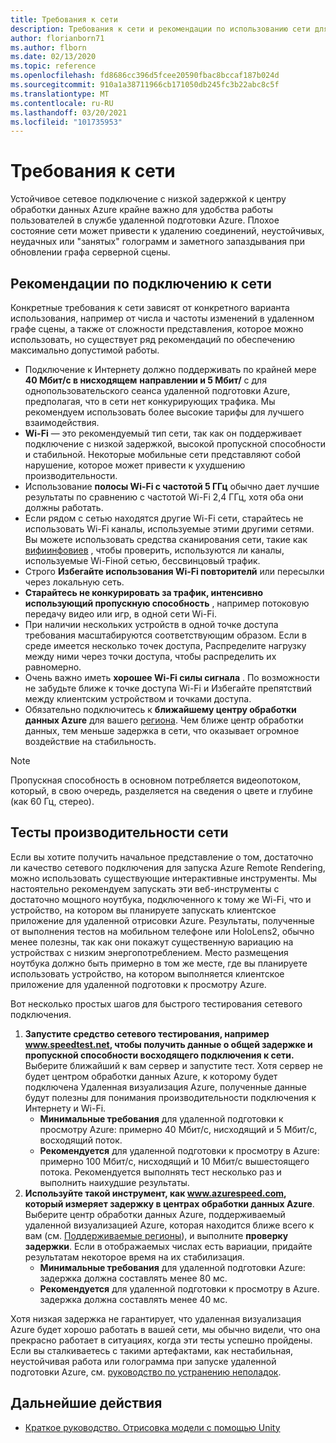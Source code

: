 ```yaml
---
title: Требования к сети
description: Требования к сети и рекомендации по использованию сети для оптимального взаимодействия
author: florianborn71
ms.author: flborn
ms.date: 02/13/2020
ms.topic: reference
ms.openlocfilehash: fd8686cc396d5fcee20590fbac8bccaf187b024d
ms.sourcegitcommit: 910a1a38711966cb171050db245fc3b22abc8c5f
ms.translationtype: MT
ms.contentlocale: ru-RU
ms.lasthandoff: 03/20/2021
ms.locfileid: "101735953"
---
```

# <a name="network-requirements"></a>Требования к сети

Устойчивое сетевое подключение с низкой задержкой к центру обработки данных Azure крайне важно для удобства работы пользователей в службе удаленной подготовки Azure. Плохое состояние сети может привести к удалению соединений, неустойчивых, неудачных или "занятых" голограмм и заметного запаздывания при обновлении графа серверной сцены.

## <a name="guidelines-for-network-connectivity"></a>Рекомендации по подключению к сети

Конкретные требования к сети зависят от конкретного варианта использования, например от числа и частоты изменений в удаленном графе сцены, а также от сложности представления, которое можно использовать, но существует ряд рекомендаций по обеспечению максимально допустимой работы.

* Подключение к Интернету должно поддерживать по крайней мере **40 Мбит/с в нисходящем** **направлении и 5 Мбит/** с для однопользовательского сеанса удаленной подготовки Azure, предполагая, что в сети нет конкурирующих трафика. Мы рекомендуем использовать более высокие тарифы для лучшего взаимодействия. 
* **Wi-Fi** — это рекомендуемый тип сети, так как он поддерживает подключение с низкой задержкой, высокой пропускной способности и стабильной. Некоторые мобильные сети представляют собой нарушение, которое может привести к ухудшению производительности. 
* Использование **полосы Wi-Fi с частотой 5 ГГц** обычно дает лучшие результаты по сравнению с частотой Wi-Fi 2,4 ГГц, хотя оба они должны работать.
* Если рядом с сетью находятся другие Wi-Fi сети, старайтесь не использовать Wi-Fi каналы, используемые этими другими сетями. Вы можете использовать средства сканирования сети, такие как [вифиинфовиев](https://www.nirsoft.net/utils/wifi_information_view.html) , чтобы проверить, используются ли каналы, используемые Wi-Fiной сетью, бессвинцовый трафик.
* Строго **Избегайте использования Wi-Fi повторителй** или пересылки через локальную сеть.
* **Старайтесь не конкурировать за трафик, интенсивно использующий пропускную способность** , например потоковую передачу видео или игр, в одной сети Wi-Fi.
* При наличии нескольких устройств в одной точке доступа требования масштабируются соответствующим образом. Если в среде имеется несколько точек доступа, Распределите нагрузку между ними через точки доступа, чтобы распределить их равномерно.
* Очень важно иметь **хорошее Wi-Fi силы сигнала** . По возможности не забудьте ближе к точке доступа Wi-Fi и Избегайте препятствий между клиентским устройством и точками доступа.
* Обязательно подключитесь к **ближайшему центру обработки данных Azure** для вашего [региона](regions.md). Чем ближе центр обработки данных, тем меньше задержка в сети, что оказывает огромное воздействие на стабильность.

> [!NOTE]
> Пропускная способность в основном потребляется видеопотоком, который, в свою очередь, разделяется на сведения о цвете и глубине (как 60 Гц, стерео).

## <a name="network-performance-tests"></a>Тесты производительности сети

Если вы хотите получить начальное представление о том, достаточно ли качество сетевого подключения для запуска Azure Remote Rendering, можно использовать существующие интерактивные инструменты. Мы настоятельно рекомендуем запускать эти веб-инструменты с достаточно мощного ноутбука, подключенного к тому же Wi-Fi, что и устройство, на котором вы планируете запускать клиентское приложение для удаленной отрисовки Azure. Результаты, полученные от выполнения тестов на мобильном телефоне или HoloLens2, обычно менее полезны, так как они покажут существенную вариацию на устройствах с низким энергопотреблением. Место размещения ноутбука должно быть примерно в том же месте, где вы планируете использовать устройство, на котором выполняется клиентское приложение для удаленной подготовки к просмотру Azure.

Вот несколько простых шагов для быстрого тестирования сетевого подключения.

1. **Запустите средство сетевого тестирования, например www.speedtest.net, чтобы получить данные о общей задержке и пропускной способности восходящего подключения к сети.**
Выберите ближайший к вам сервер и запустите тест. Хотя сервер не будет центром обработки данных Azure, к которому будет подключена Удаленная визуализация Azure, полученные данные будут полезны для понимания производительности подключения к Интернету и Wi-Fi.
   * **Минимальные требования** для удаленной подготовки к просмотру Azure: примерно 40 Мбит/с, нисходящий и 5 Мбит/с, восходящий поток.
   * **Рекомендуется** для удаленной подготовки к просмотру в Azure: примерно 100 Мбит/с, нисходящий и 10 Мбит/с вышестоящего потока.
Рекомендуется выполнять тест несколько раз и выполнить наихудшие результаты.
1. **Используйте такой инструмент, как www.azurespeed.com, который измеряет задержку в центрах обработки данных Azure**. Выберите центр обработки данных Azure, поддерживаемый удаленной визуализацией Azure, которая находится ближе всего к вам (см. [Поддерживаемые регионы](regions.md)), и выполните **проверку задержки**. Если в отображаемых числах есть вариации, придайте результатам некоторое время на их стабилизация.
   * **Минимальные требования** для удаленной подготовки Azure: задержка должна составлять менее 80 мс.
   * **Рекомендуется** для удаленной подготовки к просмотру в Azure. задержка должна составлять менее 40 мс.

Хотя низкая задержка не гарантирует, что удаленная визуализация Azure будет хорошо работать в вашей сети, мы обычно видели, что она прекрасно работает в ситуациях, когда эти тесты успешно пройдены.
Если вы сталкиваетесь с такими артефактами, как нестабильная, неустойчивая работа или голограмма при запуске удаленной подготовки Azure, см. [руководство по устранению неполадок](../resources/troubleshoot.md).

## <a name="next-steps"></a>Дальнейшие действия

* [Краткое руководство. Отрисовка модели с помощью Unity](../quickstarts/render-model.md)
